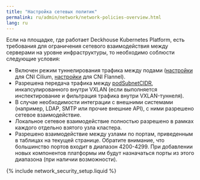 ```yaml
---
title: "Настройка сетевых политик"
permalink: ru/admin/network/network-policies-overview.html
lang: ru
---
```


<!-- перенесено из https://deckhouse.ru/products/kubernetes-platform/documentation/latest/network_security_setup.html -->

Если на площадке, где работает Deckhouse Kubernetes Platform, есть требования для ограничения сетевого взаимодействия между серверами на уровне инфраструктуры, то необходимо соблюсти следующие условия:

* Включен режим туннелирования трафика между подами ([настройки](modules/cni-cilium/configuration.html#parameters-tunnelmode) для CNI Cilium, [настройки](modules/cni-flannel/configuration.html#parameters-podnetworkmode) для CNI Flannel).
* Разрешена передача трафика между [podSubnetCIDR](installing/configuration.html#clusterconfiguration), инкапсулированного внутри VXLAN (если выполняется инспектирование и фильтрация трафика внутри VXLAN-туннеля).
* В случае необходимости интеграции с внешними системами (например, LDAP, SMTP или прочие внешние API), с ними разрешено сетевое взаимодействие.
* Локальное сетевое взаимодействие полностью разрешено в рамках каждого отдельно взятого узла кластера.
* Разрешено взаимодействие между узлами по портам, приведенным в таблицах на текущей странице. Обратите внимание, что большинство портов входит в диапазон 4200-4299. При добавлении новых компонентов платформы им будут назначаться порты из этого диапазона (при наличии возможности).

{% include network_security_setup.liquid %}
